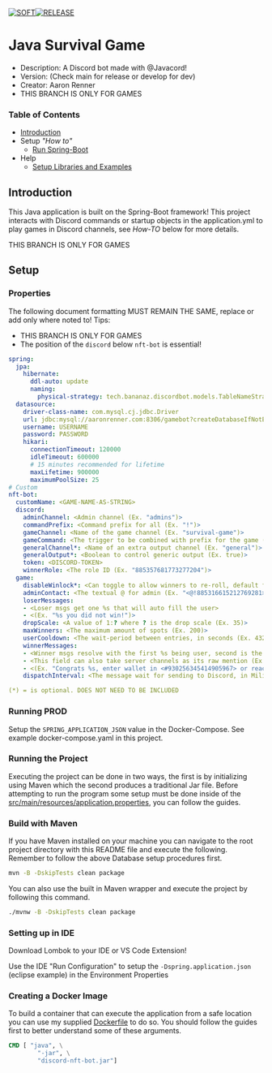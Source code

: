 [![SOFT](https://github.com/BananazTechnology/java-survival-games/actions/workflows/SOFT.yml/badge.svg?branch=develop)](https://github.com/BananazTechnology/java-survival-games/actions/workflows/SOFT.yml)[![RELEASE](https://github.com/BananazTechnology/java-survival-games/actions/workflows/RELEASE.yml/badge.svg?branch=main)](https://github.com/BananazTechnology/java-survival-games/actions/workflows/RELEASE.yml)

# Java Survival Game
* Description: A Discord bot made with @Javacord!
* Version: (Check main for release or develop for dev)
* Creator: Aaron Renner
* THIS BRANCH IS ONLY FOR GAMES

### Table of Contents
* [Introduction](#introduction)
* Setup *"How to"*
  * [Run Spring-Boot](#running-the-project)
* Help
  * [Setup Libraries and Examples](#libraries)
  
## Introduction

This Java application is built on the Spring-Boot framework! This project interacts with Discord commands or startup objects in the application.yml to play games in Discord channels, see *How-TO* below for more details.

THIS BRANCH IS ONLY FOR GAMES

## Setup
### Properties
The following document formatting MUST REMAIN THE SAME, replace or add only where noted to!
Tips:
* THIS BRANCH IS ONLY FOR GAMES
* The position of the `discord` below `nft-bot` is essential!

``` yaml
spring:
  jpa:
    hibernate:
      ddl-auto: update
      naming:
        physical-strategy: tech.bananaz.discordbot.models.TableNameStrategy
  datasource:
    driver-class-name: com.mysql.cj.jdbc.Driver
    url: jdbc:mysql://aaronrenner.com:8306/gamebot?createDatabaseIfNotExist=true
    username: USERNAME
    password: PASSWORD
    hikari:
      connectionTimeout: 120000
      idleTimeout: 600000
      # 15 minutes recommended for lifetime
      maxLifetime: 900000
      maximumPoolSize: 25
# Custom
nft-bot:
  customName: <GAME-NAME-AS-STRING>
  discord:
    adminChannel: <Admin channel (Ex. "admins")>
    commandPrefix: <Command prefix for all (Ex. "!")>
    gameChannel: <Name of the game channel (Ex. "survival-game")>
    gameCommand: <The trigger to be combined with prefix for the game (Ex. "survive")>
    generalChannel*: <Name of an extra output channel (Ex. "general")>
    generalOutput*: <Boolean to control generic output (Ex. true)>
    token: <DISCORD-TOKEN>
    winnerRole: <The role ID (Ex. "885357681773277204")>
  game:
    disableWinlock*: <Can toggle to allow winners to re-roll, default false (Ex. true)>
    adminContact: <The textual @ for admin (Ex. "<@!885316615212769281>")>
    loserMessages:
    - <Loser msgs get one %s that will auto fill the user>
    - <(Ex. "%s you did not win!")>
    dropScale: <A value of 1:? where ? is the drop scale (Ex. 35)>
    maxWinners: <The maximum amount of spots (Ex. 200)>
    userCooldown: <The wait-period between entries, in seconds (Ex. 43200 equals 12hrs)>
    winnerMessages:
    - <Winner msgs resolve with the first %s being user, second is the adminContact>
    - <This field can also take server channels as its raw mention (Ex. <#930256345414905967>)>
    - <(Ex. "Congrats %s, enter wallet in <#930256345414905967> or reach out to %s with questions!")>
    dispatchInterval: <The message wait for sending to Discord, in Milis (Ex. 1000 equals 1 seconds)>

(*) = is optional. DOES NOT NEED TO BE INCLUDED
```

### Running PROD
Setup the `SPRING_APPLICATION_JSON` value in the Docker-Compose. See example docker-compose.yaml in this project.

### Running the Project

Executing the project can be done in two ways, the first is by initializing using Maven which the second produces a traditional Jar file. Before attempting to run the program some setup must be done inside of the [src/main/resources/application.properties](src/main/resources/application.yml), you can follow the guides.

### Build with Maven

If you have Maven installed on your machine you can navigate to the root project directory with this README file and execute the following. Remember to follow the above Database setup procedures first.
```sh
mvn -B -DskipTests clean package
```
You can also use the built in Maven wrapper and execute the project by following this command.
```sh
./mvnw -B -DskipTests clean package
```
### Setting up in IDE

Download Lombok to your IDE or VS Code Extension!

Use the IDE "Run Configuration" to setup the `-Dspring.application.json` (eclipse example) in the Environment Properties

### Creating a Docker Image

To build a container that can execute the application from a safe location you can use my supplied [Dockerfile](Dockerfile) to do so. You should follow the guides first to better understand some of these arguments.

```Dockerfile
CMD [ "java", \
        "-jar", \
        "discord-nft-bot.jar"]
```